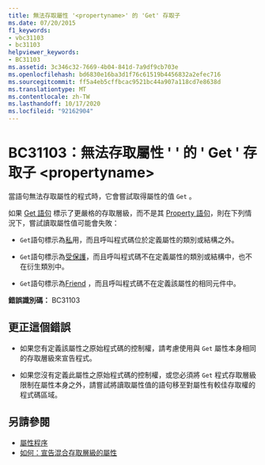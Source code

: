 ```yaml
---
title: 無法存取屬性 '<propertyname>' 的 'Get' 存取子
ms.date: 07/20/2015
f1_keywords:
- vbc31103
- bc31103
helpviewer_keywords:
- BC31103
ms.assetid: 3c346c32-7669-4b04-841d-7a9df9cb703e
ms.openlocfilehash: bd6830e16ba3d1f76c61519b4456832a2efec716
ms.sourcegitcommit: ff5a4eb5cffbcac9521bc44a907a118cd7e8638d
ms.translationtype: MT
ms.contentlocale: zh-TW
ms.lasthandoff: 10/17/2020
ms.locfileid: "92162904"
---
```

# <a name="bc31103-get-accessor-of-property-propertyname-is-not-accessible"></a>BC31103：無法存取屬性 ' ' 的 ' Get ' 存取子 \<propertyname>

當語句無法存取屬性的程式時，它會嘗試取得屬性的值 `Get` 。

 如果 [Get 語句](../statements/get-statement.md) 標示了更嚴格的存取層級，而不是其 [Property 語句](../statements/property-statement.md)，則在下列情況下，嘗試讀取屬性值可能會失敗：

- `Get`語句標示為[私](../modifiers/private.md)用，而且呼叫程式碼位於定義屬性的類別或結構之外。

- `Get`語句標示為[受保護](../modifiers/protected.md)，而且呼叫程式碼不在定義屬性的類別或結構中，也不在衍生類別中。

- `Get`語句標示為[Friend](../modifiers/friend.md) ，而且呼叫程式碼不在定義該屬性的相同元件中。

 **錯誤識別碼：** BC31103

## <a name="to-correct-this-error"></a>更正這個錯誤

- 如果您有定義該屬性之原始程式碼的控制權，請考慮使用與 `Get` 屬性本身相同的存取層級來宣告程式。

- 如果您沒有定義此屬性之原始程式碼的控制權，或您必須將 `Get` 程式存取層級限制在屬性本身之外，請嘗試將讀取屬性值的語句移至對屬性有較佳存取權的程式碼區域。

## <a name="see-also"></a>另請參閱

- [屬性程序](../../programming-guide/language-features/procedures/property-procedures.md)
- [如何：宣告混合存取層級的屬性](../../programming-guide/language-features/procedures/how-to-declare-a-property-with-mixed-access-levels.md)
